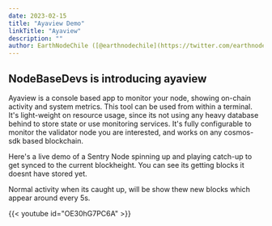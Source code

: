 ```yaml
---
date: 2023-02-15
title: "Ayaview Demo"
linkTitle: "Ayaview"
description: ""
author: EarthNodeChile ([@earthnodechile](https://twitter.com/earthnodechile))
---
```



## NodeBaseDevs is introducing **ayaview**

Ayaview is a console based app to monitor your node,  showing on-chain activity and system metrics.
This tool can be used from within a terminal.
It's light-weight on resource usage, since its not using any heavy database behind to store state or use monitoring services. 
It's fully configurable to monitor the validator node you are interested, and works on any cosmos-sdk based blockchain.



Here's a live demo of a Sentry Node spinning up and playing catch-up to get synced to the current blockheight.
You can see its getting blocks it doesnt have stored yet. 

Normal activity when its caught up, will be show thew new blocks
which appear around every 5s.

{{< youtube id="OE30hG7PC6A" >}}